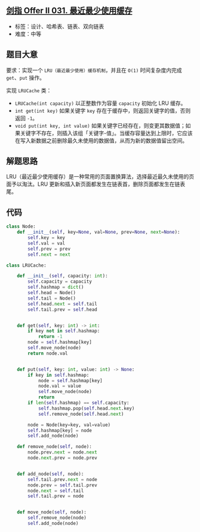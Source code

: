 ## [剑指 Offer II 031. 最近最少使用缓存](https://leetcode-cn.com/problems/OrIXps/)

- 标签：设计、哈希表、链表、双向链表
- 难度：中等

## 题目大意

要求：实现一个 `LRU（最近最少使用）缓存机制`，并且在 `O(1)` 时间复杂度内完成 `get`、`put` 操作。

实现 `LRUCache` 类：

- `LRUCache(int capacity)` 以正整数作为容量 `capacity` 初始化 LRU 缓存。
- `int get(int key)` 如果关键字 `key` 存在于缓存中，则返回关键字的值，否则返回 `-1`。
- `void put(int key, int value)` 如果关键字已经存在，则变更其数据值；如果关键字不存在，则插入该组「关键字-值」。当缓存容量达到上限时，它应该在写入新数据之前删除最久未使用的数据值，从而为新的数据值留出空间。

## 解题思路

LRU（最近最少使用缓存）是一种常用的页面置换算法，选择最近最久未使用的页面予以淘汰。LRU 更新和插入新页面都发生在链表首，删除页面都发生在链表尾。

## 代码

```Python
class Node:
    def __init__(self, key=None, val=None, prev=None, next=None):
        self.key = key
        self.val = val
        self.prev = prev
        self.next = next

class LRUCache:

    def __init__(self, capacity: int):
        self.capacity = capacity
        self.hashmap = dict()
        self.head = Node()
        self.tail = Node()
        self.head.next = self.tail
        self.tail.prev = self.head


    def get(self, key: int) -> int:
        if key not in self.hashmap:
            return -1
        node = self.hashmap[key]
        self.move_node(node)
        return node.val


    def put(self, key: int, value: int) -> None:
        if key in self.hashmap:
            node = self.hashmap[key]
            node.val = value
            self.move_node(node)
            return
        if len(self.hashmap) == self.capacity:
            self.hashmap.pop(self.head.next.key)
            self.remove_node(self.head.next)

        node = Node(key=key, val=value)
        self.hashmap[key] = node
        self.add_node(node)

    def remove_node(self, node):
        node.prev.next = node.next
        node.next.prev = node.prev


    def add_node(self, node):
        self.tail.prev.next = node
        node.prev = self.tail.prev
        node.next = self.tail
        self.tail.prev = node


    def move_node(self, node):
        self.remove_node(node)
        self.add_node(node)
```

